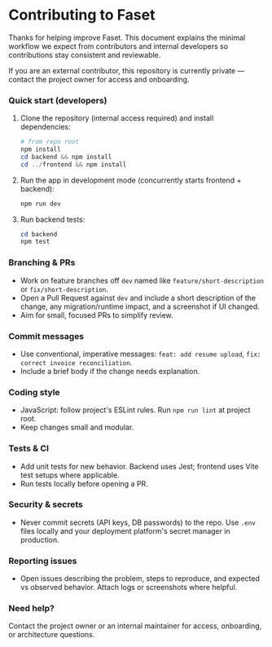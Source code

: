# Contributing to Faset

Thanks for helping improve Faset. This document explains the minimal workflow we expect from contributors and internal developers so contributions stay consistent and reviewable.

If you are an external contributor, this repository is currently private — contact the project owner for access and onboarding.

### Quick start (developers)

1. Clone the repository (internal access required) and install dependencies:

   ```powershell
   # from repo root
   npm install
   cd backend && npm install
   cd ../frontend && npm install
   ```

2. Run the app in development mode (concurrently starts frontend + backend):

   ```powershell
   npm run dev
   ```

3. Run backend tests:

   ```powershell
   cd backend
   npm test
   ```

### Branching & PRs

- Work on feature branches off `dev` named like `feature/short-description` or `fix/short-description`.
- Open a Pull Request against `dev` and include a short description of the change, any migration/runtime impact, and a screenshot if UI changed.
- Aim for small, focused PRs to simplify review.

### Commit messages

- Use conventional, imperative messages: `feat: add resume upload`, `fix: correct invoice reconciliation`.
- Include a brief body if the change needs explanation.

### Coding style

- JavaScript: follow project's ESLint rules. Run `npm run lint` at project root.
- Keep changes small and modular.

### Tests & CI

- Add unit tests for new behavior. Backend uses Jest; frontend uses Vite test setups where applicable.
- Run tests locally before opening a PR.

### Security & secrets

- Never commit secrets (API keys, DB passwords) to the repo. Use `.env` files locally and your deployment platform's secret manager in production.

### Reporting issues

- Open issues describing the problem, steps to reproduce, and expected vs observed behavior. Attach logs or screenshots where helpful.

### Need help?

Contact the project owner or an internal maintainer for access, onboarding, or architecture questions.
